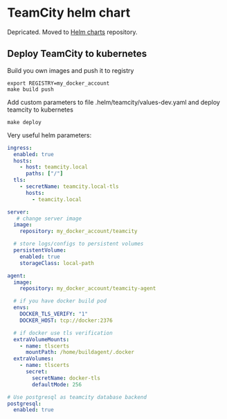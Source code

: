 # TeamCity helm chart

Depricated.
Moved to [Helm charts](https://github.com/sergelogvinov/helm-charts) repository.

## Deploy TeamCity to kubernetes

Build you own images and push it to registry

```console
export REGISTRY=my_docker_account
make build push
```

Add custom parameters to file .helm/teamcity/values-dev.yaml
and deploy teamcity to kubernetes

```console
make deploy
```

Very useful helm parameters:

```yaml
ingress:
  enabled: true
  hosts:
    - host: teamcity.local
      paths: ["/"]
  tls:
    - secretName: teamcity.local-tls
      hosts:
        - teamcity.local

server:
   # change server image
  image:
    repository: my_docker_account/teamcity

  # store logs/configs to persistent volumes
  persistentVolume:
    enabled: true
    storageClass: local-path

agent:
  image:
    repository: my_docker_account/teamcity-agent

  # if you have docker build pod
  envs:
    DOCKER_TLS_VERIFY: "1"
    DOCKER_HOST: tcp://docker:2376

  # if docker use tls verification
  extraVolumeMounts:
    - name: tlscerts
      mountPath: /home/buildagent/.docker
  extraVolumes:
    - name: tlscerts
      secret:
        secretName: docker-tls
        defaultMode: 256

# Use postgresql as teamcity database backend
postgresql:
  enabled: true
```
